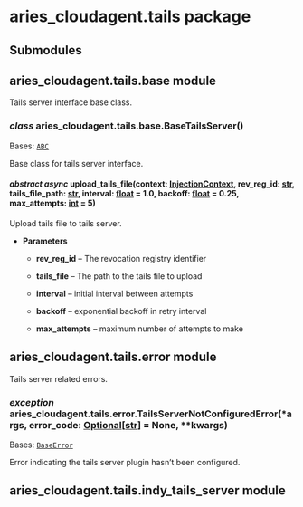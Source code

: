# aries_cloudagent.tails package

## Submodules

## aries_cloudagent.tails.base module

Tails server interface base class.


### _class_ aries_cloudagent.tails.base.BaseTailsServer()
Bases: [`ABC`](https://docs.python.org/3/library/abc.html#abc.ABC)

Base class for tails server interface.


#### _abstract async_ upload_tails_file(context: [InjectionContext](aries_cloudagent.config.md#aries_cloudagent.config.injection_context.InjectionContext), rev_reg_id: [str](https://docs.python.org/3/library/stdtypes.html#str), tails_file_path: [str](https://docs.python.org/3/library/stdtypes.html#str), interval: [float](https://docs.python.org/3/library/functions.html#float) = 1.0, backoff: [float](https://docs.python.org/3/library/functions.html#float) = 0.25, max_attempts: [int](https://docs.python.org/3/library/functions.html#int) = 5)
Upload tails file to tails server.


* **Parameters**

    
    * **rev_reg_id** – The revocation registry identifier


    * **tails_file** – The path to the tails file to upload


    * **interval** – initial interval between attempts


    * **backoff** – exponential backoff in retry interval


    * **max_attempts** – maximum number of attempts to make


## aries_cloudagent.tails.error module

Tails server related errors.


### _exception_ aries_cloudagent.tails.error.TailsServerNotConfiguredError(\*args, error_code: [Optional](https://docs.python.org/3/library/typing.html#typing.Optional)[[str](https://docs.python.org/3/library/stdtypes.html#str)] = None, \*\*kwargs)
Bases: [`BaseError`](aries_cloudagent.core.md#aries_cloudagent.core.error.BaseError)

Error indicating the tails server plugin hasn’t been configured.

## aries_cloudagent.tails.indy_tails_server module
